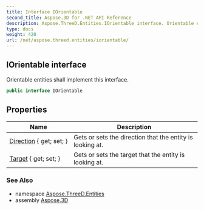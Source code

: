```yaml
---
title: Interface IOrientable
second_title: Aspose.3D for .NET API Reference
description: Aspose.ThreeD.Entities.IOrientable interface. Orientable entities shall implement this interface
type: docs
weight: 420
url: /net/aspose.threed.entities/iorientable/
---
```

## IOrientable interface

Orientable entities shall implement this interface.

```csharp
public interface IOrientable
```

## Properties

| Name | Description |
| --- | --- |
| [Direction](../../aspose.threed.entities/iorientable/direction/) { get; set; } | Gets or sets the direction that the entity is looking at. |
| [Target](../../aspose.threed.entities/iorientable/target/) { get; set; } | Gets or sets the target that the entity is looking at. |

### See Also

* namespace [Aspose.ThreeD.Entities](../../aspose.threed.entities/)
* assembly [Aspose.3D](../../)


